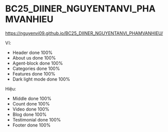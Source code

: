 # BC25_DIINER_NGUYENTANVI_PHAMVANHIEU

https://nguyenvi09.github.io/BC25_DIINER_NGUYENTANVI_PHAMVANHIEU/

Vĩ: 
- Header done 100%
- About us done 100%
- Agent-block done 100%
- Categories done 100%
- Features done 100%
- Dark light mode done 100%

Hiệu:
- Middle done 100% 
- Count done 100%
- Video done 100%
- Blog done 100%
- Testimonial done 100%
- Footer done 100%
